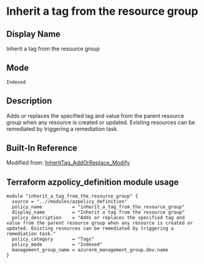 # Inherit a tag from the resource group

## Display Name

Inherit a tag from the resource group

## Mode

`Indexed`

## Description

Adds or replaces the specified tag and value from the parent resource group when any resource is created or updated. Existing resources can be remediated by triggering a remediation task.

## Built-In Reference

Modified from: [InheritTag_AddOrReplace_Modify](https://github.com/Azure/azure-policy/blob/master/built-in-policies/policyDefinitions/Tags/InheritTag_AddOrReplace_Modify.json)

Terraform azpolicy_definition module usage
-----

```hcl
module "inherit_a_tag_from_the_resource_group" {
  source = "..//modules/azpolicy_definition"
  policy_name           = "inherit_a_tag_from_the_resource_group"
  display_name          = "Inherit a tag from the resource group"
  policy_description    = "Adds or replaces the specified tag and value from the parent resource group when any resource is created or updated. Existing resources can be remediated by triggering a remediation task."
  policy_category       = "Tags"
  policy_mode           = "Indexed"
  management_group_name = azurerm_management_group.dev.name
}
```
